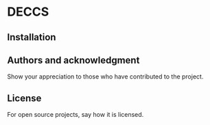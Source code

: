# DECCS



## Installation



## Authors and acknowledgment
Show your appreciation to those who have contributed to the project.

## License
For open source projects, say how it is licensed.


